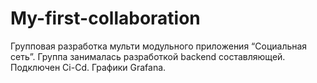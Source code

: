 # My-first-collaboration
Групповая разработка мульти модульного приложения “Социальная сеть”. Группа занималась разработкой backend составляющей.
Подключен Ci-Cd.
Графики Grafana.
